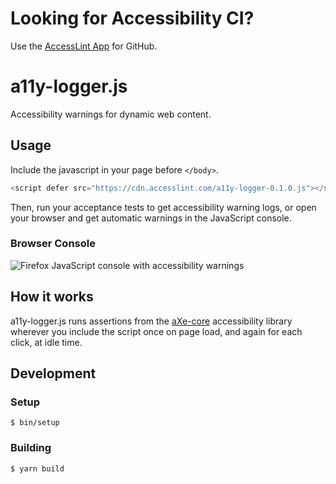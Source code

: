 # Looking for Accessibility CI?

Use the [AccessLint App](https://app.accesslint.com) for GitHub.

# a11y-logger.js

Accessibility warnings for dynamic web content.

## Usage

Include the javascript in your page before `</body>`.

```js
<script defer src="https://cdn.accesslint.com/a11y-logger-0.1.0.js"></script>
```

Then, run your acceptance tests to get accessibility warning logs,
or open your browser and get automatic warnings in the JavaScript console.

### Browser Console

![Firefox JavaScript console with accessibility warnings](https://cloud.githubusercontent.com/assets/108163/15451467/c36dd858-1f91-11e6-9c5f-7a945c7b38f7.png)

## How it works

a11y-logger.js runs assertions from the
[aXe-core](https://github.com/dequelabs/axe-core) accessibility library wherever
you include the script once on page load, and again for each click, at idle time.

## Development

### Setup

    $ bin/setup

### Building

    $ yarn build
